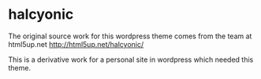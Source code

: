 halcyonic
=========

The original source work for this wordpress theme comes from the team at html5up.net
http://html5up.net/halcyonic/

This is a derivative work for a personal site in wordpress which needed this theme.
